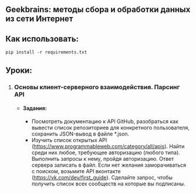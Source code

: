 ## Geekbrains: методы сбора и обработки данных из сети Интернет
## Как использовать:
``` 
pip install -r requirements.txt 
```
## Уроки:
1. ### Основы клиент-серверного взаимодействия. Парсинг API
    - #### Задания:
        - Посмотреть документацию к API GitHub, разобраться как вывести список репозиториев для конкретного пользователя, сохранить JSON-вывод в файле *.json.
        - Изучить список открытых API (https://www.programmableweb.com/category/all/apis). Найти среди них любое, требующее авторизацию (любого типа). Выполнить запросы к нему, пройдя авторизацию. Ответ сервера записать в файл.
        Если нет желания заморачиваться с поиском, возьмите API вконтакте (https://vk.com/dev/first_guide). Сделайте запрос, чтобы получить список всех сообществ на которые вы подписаны.